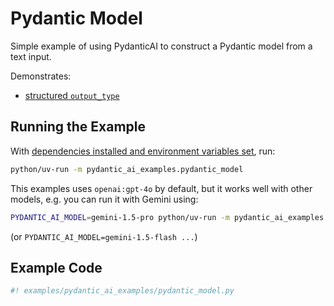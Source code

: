 # Pydantic Model

Simple example of using PydanticAI to construct a Pydantic model from a text input.

Demonstrates:

* [structured `output_type`](../output.md#structured-output)

## Running the Example

With [dependencies installed and environment variables set](./index.md#usage), run:

```bash
python/uv-run -m pydantic_ai_examples.pydantic_model
```

This examples uses `openai:gpt-4o` by default, but it works well with other models, e.g. you can run it
with Gemini using:

```bash
PYDANTIC_AI_MODEL=gemini-1.5-pro python/uv-run -m pydantic_ai_examples.pydantic_model
```

(or `PYDANTIC_AI_MODEL=gemini-1.5-flash ...`)

## Example Code

```python {title="pydantic_model.py"}
#! examples/pydantic_ai_examples/pydantic_model.py
```
